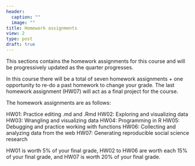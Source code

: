 ```yaml
---
header:
  caption: ""
  image: ""
title: Homework assignments
view: 2
type: post
draft: true
---
```


This sections contains the homework assignments for this course and will be progressively updated as the quarter progresses. 

In this course there will be a total of seven homework assignments + one opportunity to re-do a past homework to change your grade. The last homework assignment (HW07) will act as a final project for the course. 

The homework assignments are as follows:

HW01: Practice editing .md and .Rmd
HW02: Exploring and visualizing data
HW03: Wrangling and visualizing data
HW04: Programming in R
HW05: Debugging and practice working with functions
HW06: Collecting and analyzing data from the web
HW07: Generating reproducible social science research

HW01 is worth 5% of your final grade, HW02 to HW06 are worth each 15% of your final grade, and HW07 is worth 20% of your final grade. 

